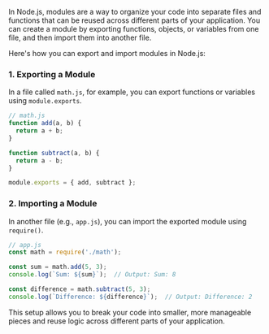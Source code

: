 In Node.js, modules are a way to organize your code into separate files and functions that can be reused across different parts of your application. You can create a module by exporting functions, objects, or variables from one file, and then import them into another file.

Here's how you can export and import modules in Node.js:

### 1. **Exporting a Module**
In a file called `math.js`, for example, you can export functions or variables using `module.exports`.

```js
// math.js
function add(a, b) {
  return a + b;
}

function subtract(a, b) {
  return a - b;
}

module.exports = { add, subtract };
```

### 2. **Importing a Module**
In another file (e.g., `app.js`), you can import the exported module using `require()`.

```js
// app.js
const math = require('./math');

const sum = math.add(5, 3);
console.log(`Sum: ${sum}`);  // Output: Sum: 8

const difference = math.subtract(5, 3);
console.log(`Difference: ${difference}`);  // Output: Difference: 2
```

This setup allows you to break your code into smaller, more manageable pieces and reuse logic across different parts of your application.
